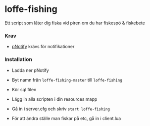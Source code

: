 # loffe-fishing
Ett script som låter dig fiska vid piren om du har fiskespö & fiskebete
### Krav

 - [pNotify](https://github.com/Nick78111/pNotify) krävs för notifikationer

### Installation

 - Ladda ner pNotify
 
 - Byt namn från ```loffe-fishing-master``` till ```loffe-fishing```
 
 - Kör sql filen
 
 - Lägg in alla scripten i din resources mapp
 
 - Gå in i server.cfg och skriv ``` start loffe-fishing ```
 
 - För att ändra ställe man fiskar på etc, gå in i client.lua
